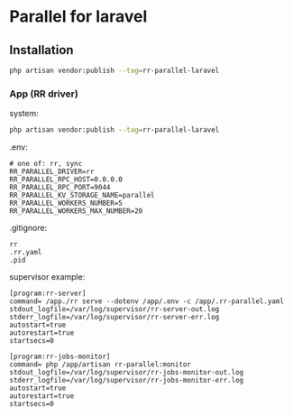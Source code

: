 
# Parallel for laravel 

## Installation

```bash
php artisan vendor:publish --tag=rr-parallel-laravel
```

### App (RR driver)

system:
```bash
php artisan vendor:publish --tag=rr-parallel-laravel
```

.env:
```dotenv
# one of: rr, sync
RR_PARALLEL_DRIVER=rr
RR_PARALLEL_RPC_HOST=0.0.0.0
RR_PARALLEL_RPC_PORT=9044
RR_PARALLEL_KV_STORAGE_NAME=parallel
RR_PARALLEL_WORKERS_NUMBER=5
RR_PARALLEL_WORKERS_MAX_NUMBER=20
```

.gitignore:
```gitignore
rr
.rr.yaml
.pid
```

supervisor example:
```
[program:rr-server]
command= /app./rr serve --dotenv /app/.env -c /app/.rr-parallel.yaml
stdout_logfile=/var/log/supervisor/rr-server-out.log
stderr_logfile=/var/log/supervisor/rr-server-err.log
autostart=true
autorestart=true
startsecs=0

[program:rr-jobs-monitor]
command= php /app/artisan rr-parallel:monitor
stdout_logfile=/var/log/supervisor/rr-jobs-monitor-out.log
stderr_logfile=/var/log/supervisor/rr-jobs-monitor-err.log
autostart=true
autorestart=true
startsecs=0
```
